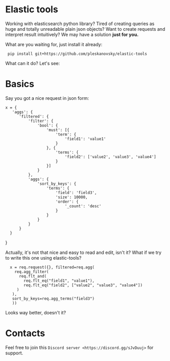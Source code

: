 Elastic tools
========================

Working with elasticsearch python library? Tired of creating queries as huge and totally unreadable plain json objects? Want to create
requests and interpret result intuitively? We may have a solution **just for you.**

What are you waiting for, just install it already:
     
     pip install git+https://github.com/pleskanovsky/elastic-tools
     
What can it do? Let's see:

Basics
========================
Say you got a nice request in json form:


    x = {
	   'aggs': {
		  'filtered': {
			  'filter': {
				  'bool': {
					  'must': [{
						  'term': {
							  'field1': 'value1'
						  }
					  }, {
						  'terms': {
							  'field2': ['value2', 'value3', 'value4']
						  }
					  }]
				  }
			  },
			  'aggs': {
				  'sort_by_keys': {
					  'terms': {
						  'field': 'field3',
						  'size': 10000,
						  'order': {
							  '_count': 'desc'
						  }
					  }
				  }
			  }
		  }
	  }
  }
  
  Actually, it's not that nice and easy to read and edit, isn't it? What if we try to write this one using elastic-tools?
  

  
      x = req.request({}, filtered=req.agg(
        req.agg_filter(
          req.flt_and(
            req.flt_eq("field1", "value1"),
            req.flt_eq("field2", ["value2", "value3", "value4"])
         )
       ),
       sort_by_keys=req.agg_terms("field3")
       ))
       
Looks way better, doesn't it?

Contacts
========================

Feel free to join this `Discord server <https://discord.gg/sJvDuuj>` for support.
